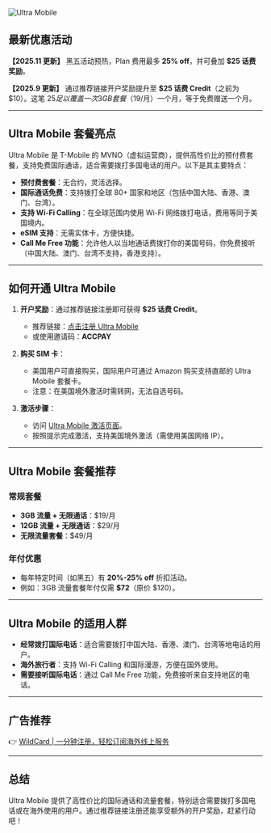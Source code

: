 ![Ultra Mobile](https://i2.wp.com/www.uscreditcards101.com/wp-content/uploads/2025/03/101401679190322_.pic_hd.png?w=750&q=80&strip=all)

## 最新优惠活动

**【2025.11 更新】** 黑五活动预热，Plan 费用最多 **25% off**，并可叠加 **$25 话费奖励**。

**【2025.9 更新】** 通过推荐链接开户奖励提升至 **$25 话费 Credit**（之前为 $10）。这笔 $25 足以覆盖一次 3GB 套餐（$19/月）一个月，等于免费赠送一个月。

---

## Ultra Mobile 套餐亮点

Ultra Mobile 是 T-Mobile 的 MVNO（虚拟运营商），提供高性价比的预付费套餐，支持免费国际通话，适合需要拨打多国电话的用户。以下是其主要特点：

- **预付费套餐**：无合约，灵活选择。
- **国际通话免费**：支持拨打全球 80+ 国家和地区（包括中国大陆、香港、澳门、台湾）。
- **支持 Wi-Fi Calling**：在全球范围内使用 Wi-Fi 网络拨打电话，费用等同于美国境内。
- **eSIM 支持**：无需实体卡，方便快捷。
- **Call Me Free 功能**：允许他人以当地通话费拨打你的美国号码，你免费接听（中国大陆、澳门、台湾不支持，香港支持）。

---

## 如何开通 Ultra Mobile

1. **开户奖励**：通过推荐链接注册即可获得 **$25 话费 Credit**。
   - 推荐链接：[点击注册 Ultra Mobile](https://bit.ly/bewildcard)
   - 或使用邀请码：**ACCPAY**

2. **购买 SIM 卡**：
   - 美国用户可直接购买，国际用户可通过 Amazon 购买支持直邮的 Ultra Mobile 套餐卡。
   - 注意：在美国境外激活时需转网，无法自选号码。

3. **激活步骤**：
   - 访问 [Ultra Mobile 激活页面](https://my.ultramobile.com/activation/)。
   - 按照提示完成激活，支持美国境外激活（需使用美国网络 IP）。

---

## Ultra Mobile 套餐推荐

### 常规套餐
- **3GB 流量 + 无限通话**：$19/月
- **12GB 流量 + 无限通话**：$29/月
- **无限流量套餐**：$49/月

### 年付优惠
- 每年特定时间（如黑五）有 **20%-25% off** 折扣活动。
- 例如：3GB 流量套餐年付仅需 **$72**（原价 $120）。

---

## Ultra Mobile 的适用人群

- **经常拨打国际电话**：适合需要拨打中国大陆、香港、澳门、台湾等地电话的用户。
- **海外旅行者**：支持 Wi-Fi Calling 和国际漫游，方便在国外使用。
- **需要接听国际电话**：通过 Call Me Free 功能，免费接听来自支持地区的电话。

---

## 广告推荐

👉 [WildCard | 一分钟注册，轻松订阅海外线上服务](https://bit.ly/bewildcard)

---

## 总结

Ultra Mobile 提供了高性价比的国际通话和流量套餐，特别适合需要拨打多国电话或在海外使用的用户。通过推荐链接注册还能享受额外的开户奖励，赶紧行动吧！